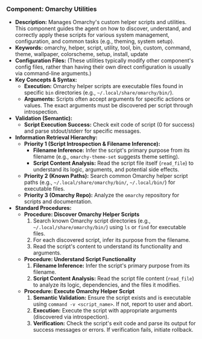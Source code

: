 ### Component: Omarchy Utilities
- **Description:** Manages Omarchy's custom helper scripts and utilities. This component guides the agent on how to discover, understand, and correctly apply these scripts for various system management, configuration, and common tasks (e.g., theming, system setup).
- **Keywords:** omarchy, helper, script, utility, tool, bin, custom, command, theme, wallpaper, colorscheme, setup, install, update
- **Configuration Files:** (These utilities typically modify other component's config files, rather than having their own direct configuration is usually via command-line arguments.)
- **Key Concepts & Syntax:**
  - **Execution:** Omarchy helper scripts are executable files found in specific `bin` directories (e.g., `~/.local/share/omarchy/bin/`).
  - **Arguments:** Scripts often accept arguments for specific actions or values. The exact arguments must be discovered per script through introspection.
- **Validation (Semantic):**
  - **Script Execution Success:** Check exit code of script (0 for success) and parse stdout/stderr for specific messages.
- **Information Retrieval Hierarchy:**
  - **Priority 1 (Script Introspection & Filename Inference):**
    - **Filename Inference:** Infer the script's primary purpose from its filename (e.g., `omarchy-theme-set` suggests theme setting).
    - **Script Content Analysis:** Read the script file itself (`read_file`) to understand its logic, arguments, and potential side effects.
  - **Priority 2 (Known Paths):** Search common Omarchy helper script paths (e.g., `~/.local/share/omarchy/bin/`, `~/.local/bin/`) for executable files.
  - **Priority 3 (Omarchy Repo):** Analyze the `omarchy` repository for scripts and documentation.
- **Standard Procedures:**
  - **Procedure: Discover Omarchy Helper Scripts**
    1. Search known Omarchy script directories (e.g., `~/.local/share/omarchy/bin/`) using `ls` or `find` for executable files.
    2. For each discovered script, infer its purpose from the filename.
    3. Read the script's content to understand its functionality and arguments.
  - **Procedure: Understand Script Functionality**
    1. **Filename Inference:** Infer the script's primary purpose from its filename.
    2. **Script Content Analysis:** Read the script file content (`read_file`) to analyze its logic, dependencies, and the files it modifies.
  - **Procedure: Execute Omarchy Helper Script**
    1. **Semantic Validation:** Ensure the script exists and is executable using `command -v <script_name>`. If not, report to user and abort.
    2. **Execution:** Execute the script with appropriate arguments (discovered via introspection).
    3. **Verification:** Check the script's exit code and parse its output for success messages or errors. If verification fails, initiate rollback.
